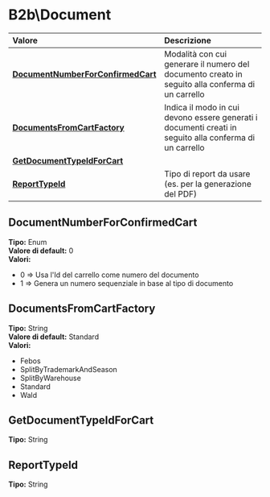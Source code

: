 # B2b\Document

| Valore | Descrizione |
| :--- | :--- |
| [**DocumentNumberForConfirmedCart**](b2bdocument.md#documentnumberforconfirmedcart) | Modalità con cui generare il numero del documento creato in seguito alla conferma di un carrello |
| [**DocumentsFromCartFactory**](b2bdocument.md#documentsfromcartfactory) | Indica il modo in cui devono essere generati i documenti creati in seguito alla conferma di un carrello |
| [**GetDocumentTypeIdForCart**](b2bdocument.md#getdocumenttypeidforcart) |  |
| [**ReportTypeId**](b2bdocument.md#reporttypeid) | Tipo di report da usare \(es. per la generazione del PDF\) |

## DocumentNumberForConfirmedCart

**Tipo:** Enum  
**Valore di default:** 0  
**Valori:**

* 0 =&gt; Usa l'Id del carrello come numero del documento
* 1 =&gt; Genera un numero sequenziale in base al tipo di documento

## DocumentsFromCartFactory

**Tipo:** String  
**Valore di default:** Standard  
**Valori:**

* Febos
* SplitByTrademarkAndSeason
* SplitByWarehouse
* Standard
* Wald

## GetDocumentTypeIdForCart

**Tipo:** String

## ReportTypeId

**Tipo:** String
